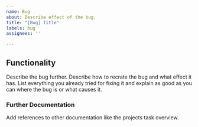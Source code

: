 ```yaml
---
name: Bug
about: Describe effect of the bug.
title: "[Bug] Title"
labels: bug
assignees: ''

---
```


## Functionality
Describe the bug further. Describe how to recrate the bug and what effect it has. List everything you already tried for fixing it and explain as good as you can where the bug is or what causes it.

### Further Documentation
Add references to other documentation like the projects task overview.
